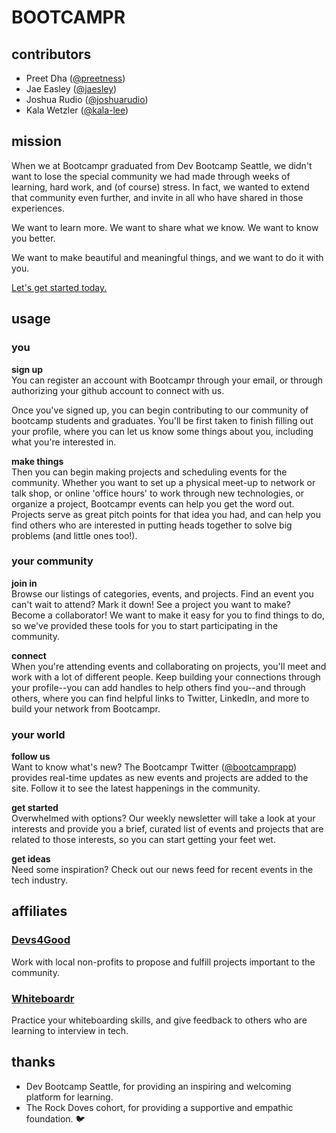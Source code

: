 # BOOTCAMPR

## contributors

* Preet Dha ([@preetness](https://github.com/preetness))
* Jae Easley ([@jaesley](https://github.com/jaesley))
* Joshua Rudio ([@joshuarudio](https://github.com/joshuarudio))
* Kala Wetzler ([@kala-lee](https://github.com/kala-lee))

## mission

When we at Bootcampr graduated from Dev Bootcamp Seattle, we didn't want to lose the special community we had made through weeks of learning, hard work, and (of course) stress. In fact, we wanted to extend that community even further, and invite in all who have shared in those experiences.

 We want to learn more. We want to share what we know. We want to know you better.

We want to make beautiful and meaningful things, and we want to do it with you.

[Let's get started today.](http://bootcampr.herokuapp.com/)

## usage

### you

**sign up**  
You can register an account with Bootcampr through your email, or through authorizing your github account to connect with us.

Once you've signed up, you can begin contributing to our community of bootcamp students and graduates. You'll be first taken to finish filling out your profile, where you can let us know some things about you, including what you're interested in.

**make things**  
Then you can begin making projects and scheduling events for the community. Whether you want to set up a physical meet-up to network or talk shop, or online 'office hours' to work through new technologies, or organize a project, Bootcampr events can help you get the word out. Projects serve as great pitch points for that idea you had, and can help you find others who are interested in putting heads together to solve big problems (and little ones too!).

### your community

**join in**  
Browse our listings of categories, events, and projects. Find an event you can't wait to attend? Mark it down! See a project you want to make? Become a collaborator! We want to make it easy for you to find things to do, so we've provided these tools for you to start participating in the community.

**connect**  
When you're attending events and collaborating on projects, you'll meet and work with a lot of different people. Keep building your connections through your profile--you can add handles to help others find you--and through others, where you can find helpful links to Twitter, LinkedIn, and more to build your network from Bootcampr.

### your world

**follow us**  
Want to know what's new? The Bootcampr Twitter ([@bootcamprapp](https://twitter.com/bootcamprapp)) provides real-time updates as new events and projects are added to the site. Follow it to see the latest happenings in the community.

**get started**  
Overwhelmed with options? Our weekly newsletter will take a look at your interests and provide you a brief, curated list of events and projects that are related to those interests, so you can start getting your feet wet.

**get ideas**  
Need some inspiration? Check out our news feed for recent events in the tech industry.

## affiliates

### [Devs4Good](http://devs4good.herokuapp.com/)

Work with local non-profits to propose and fulfill projects important to the community.

### [Whiteboardr](http://whiteboardr.herokuapp.com/)

Practice your whiteboarding skills, and give feedback to others who are learning to interview in tech.

## thanks

* Dev Bootcamp Seattle, for providing an inspiring and welcoming platform for learning.
* The Rock Doves cohort, for providing a supportive and empathic foundation. 🐦
